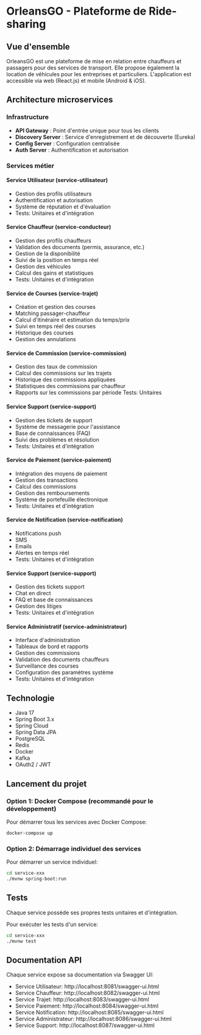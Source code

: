 # OrleansGO - Plateforme de Ride-sharing

## Vue d'ensemble
OrleansGO est une plateforme de mise en relation entre chauffeurs et passagers pour des services de transport. Elle propose également la location de véhicules pour les entreprises et particuliers. L'application est accessible via web (React.js) et mobile (Android & iOS).

## Architecture microservices

### Infrastructure
- **API Gateway** : Point d'entrée unique pour tous les clients
- **Discovery Server** : Service d'enregistrement et de découverte (Eureka)
- **Config Server** : Configuration centralisée
- **Auth Server** : Authentification et autorisation

### Services métier
#### Service Utilisateur (service-utilisateur)
- Gestion des profils utilisateurs
- Authentification et autorisation
- Système de réputation et d'évaluation
- Tests: Unitaires et d'intégration

#### Service Chauffeur (service-conducteur)
- Gestion des profils chauffeurs
- Validation des documents (permis, assurance, etc.)
- Gestion de la disponibilité
- Suivi de la position en temps réel
- Gestion des véhicules
- Calcul des gains et statistiques
- Tests: Unitaires et d'intégration

#### Service de Courses (service-trajet)
- Création et gestion des courses
- Matching passager-chauffeur
- Calcul d'itinéraire et estimation du temps/prix
- Suivi en temps réel des courses
- Historique des courses
- Gestion des annulations

#### Service de Commission (service-commission)
- Gestion des taux de commission
- Calcul des commissions sur les trajets
- Historique des commissions appliquées
- Statistiques des commissions par chauffeur
- Rapports sur les commissions par période Tests: Unitaires

#### Service Support (service-support)
- Gestion des tickets de support
- Système de messagerie pour l'assistance
- Base de connaissances (FAQ)
- Suivi des problèmes et résolution
- Tests: Unitaires et d'intégration

#### Service de Paiement (service-paiement)
- Intégration des moyens de paiement
- Gestion des transactions
- Calcul des commissions
- Gestion des remboursements
- Système de portefeuille électronique
- Tests: Unitaires et d'intégration

#### Service de Notification (service-notification)
- Notifications push
- SMS
- Emails
- Alertes en temps réel
- Tests: Unitaires et d'intégration

#### Service Support (service-support)
- Gestion des tickets support
- Chat en direct
- FAQ et base de connaissances
- Gestion des litiges
- Tests: Unitaires et d'intégration

#### Service Administratif (service-administrateur)
- Interface d'administration
- Tableaux de bord et rapports
- Gestion des commissions
- Validation des documents chauffeurs
- Surveillance des courses
- Configuration des paramètres système
- Tests: Unitaires et d'intégration

## Technologie
- Java 17
- Spring Boot 3.x
- Spring Cloud
- Spring Data JPA
- PostgreSQL
- Redis
- Docker
- Kafka
- OAuth2 / JWT

## Lancement du projet

### Option 1: Docker Compose (recommandé pour le développement)

Pour démarrer tous les services avec Docker Compose:

```bash
docker-compose up
```

### Option 2: Démarrage individuel des services

Pour démarrer un service individuel:

```bash
cd service-xxx
./mvnw spring-boot:run
```

## Tests
Chaque service possède ses propres tests unitaires et d'intégration.

Pour exécuter les tests d'un service:
```bash
cd service-xxx
./mvnw test
```

## Documentation API
Chaque service expose sa documentation via Swagger UI:
- Service Utilisateur: http://localhost:8081/swagger-ui.html
- Service Chauffeur: http://localhost:8082/swagger-ui.html
- Service Trajet: http://localhost:8083/swagger-ui.html
- Service Paiement: http://localhost:8084/swagger-ui.html
- Service Notification: http://localhost:8085/swagger-ui.html
- Service Administrateur: http://localhost:8086/swagger-ui.html
- Service Support: http://localhost:8087/swagger-ui.html